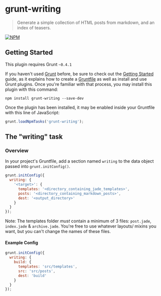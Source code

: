 # grunt-writing

> Generate a simple collection of HTML posts from markdown, and an index of teasers.

[![NPM](https://nodei.co/npm/grunt-writing.png)](https://nodei.co/npm/grunt-writing/)

## Getting Started
This plugin requires Grunt `~0.4.1`

If you haven't used [Grunt](http://gruntjs.com/) before, be sure to check out the [Getting Started](http://gruntjs.com/getting-started) guide, as it explains how to create a [Gruntfile](http://gruntjs.com/sample-gruntfile) as well as install and use Grunt plugins. Once you're familiar with that process, you may install this plugin with this command:

```shell
npm install grunt-writing --save-dev
```

Once the plugin has been installed, it may be enabled inside your Gruntfile with this line of JavaScript:

```js
grunt.loadNpmTasks('grunt-writing');
```

## The "writing" task

### Overview
In your project's Gruntfile, add a section named `writing` to the data object passed into `grunt.initConfig()`.

```js
grunt.initConfig({
  writing: {
    '<target>': {
      templates: '<directory_containing_jade_templates>',
      posts: '<directory_containing_markdown_posts>',
      dest: '<output_directory>'
    }
  }
});
```

Note: The templates folder _must_ contain a minimum of 3 files: `post.jade`, `index.jade` & `archive.jade`. You're free to use whatever layouts/ mixins you want, but you can't change the names of these files.

#### Example Config

```js
grunt.initConfig({
  writing: {
    build: {
      templates: 'src/templates',
      src: 'src/posts',
      dest: 'build'
    }
  }
});
```
